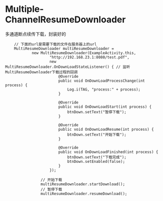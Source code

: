 # Multiple-ChannelResumeDownloader
多通道断点续传下载，封装好的
    
        // 下面的url是需要下载的文件在服务器上的url
        MultiResumeDownloader multiResumeDownloader =
                new MultiResumeDownloader(ExampleActivity.this,
                        "http://192.168.23.1:8080/test.pdf",
                        new MultiResumeDownloader.OnDownLoadStateListener() { // 监听MultiResumeDownloader下载过程的回调
                            @Override
                            public void OnDownLoadProcessChange(int process) {
                                Log.i(TAG, "process:" + process);
                            }

                            @Override
                            public void OnDownLoadStart(int process) {
                                btnDown.setText("暂停下载");
                            }

                            @Override
                            public void OnDownLoadResume(int process) {
                                btnDown.setText("开始下载");
                            }

                            @Override
                            public void OnDownLoadFinished(int process) {
                                btnDown.setText("下载完成");
                                btnDown.setEnabled(false);
                            }
                        });
                        
                    // 开始下载    
                    multiResumeDownloader.startDownload();
                    // 暂停下载
                    multiResumeDownloader.resumeDownload();
